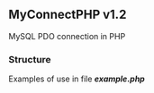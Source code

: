 ## MyConnectPHP v1.2
MySQL PDO connection in PHP

### Structure
Examples of use in file ***example.php***

